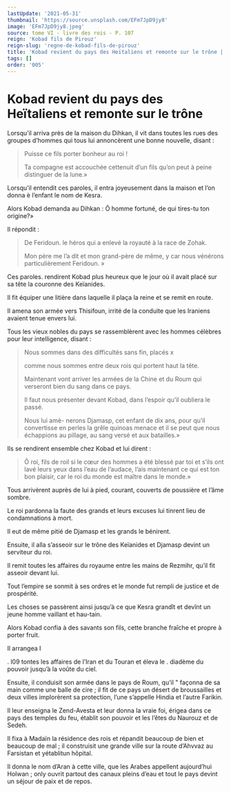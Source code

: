 ```yaml
---
lastUpdate: '2021-05-31'
thumbnail: 'https://source.unsplash.com/EFm7JpD9jy8'
image: 'EFm7JpD9jy8.jpeg'
source: tome VI - livre des rois - P. 107
reign: 'Kobad fils de Pirouz'
reign-slug: 'regne-de-kobad-fils-de-pirouz'
title: 'Kobad revient du pays des Heïtaliens et remonte sur le trône | Le Livre des Rois | Shâhnâmeh'
tags: []
order: '005'
---
```


# Kobad revient du pays des Heïtaliens et remonte sur le trône

Lorsqu’il arriva près de la maison du Dihkan, il vit dans toutes les rues des groupes d’hommes qui tous lui annoncèrent une bonne nouvelle, disant :

> Puisse ce fils porter bonheur au roi !
>
> Ta compagne est accouchée cettenuit d’un fils qu’on peut à peine distinguer de la lune.»

Lorsqu’il entendit ces paroles, il entra joyeusement dans la maison et l’on donna è l’enfant le nom de Kesra.

Alors Kobad demanda au Dihkan : Ô homme fortuné, de qui tires-tu ton origine?»

Il répondit :

> De Feridoun. le héros qui a enlevé la royauté à la race de Zohak.
>
> Mon père me l’a dit et mon grand-père de même, y car nous vénérons particulièrement Feridoun. »

Ces paroles. rendirent Kobad plus heureux que le jour où il avait placé sur sa tête la couronne des Keïanides.

Il fit équiper une litière dans laquelle il plaça la reine et se remit en route.

Il amena son armée vers Thisifoun, irrité de la conduite que les Iraniens avaient tenue envers lui.

Tous les vieux nobles du pays se rassemblèrent avec les hommes célèbres pour leur intelligence, disant :

> Nous sommes dans des difficultés sans fin, placés x
>
> comme nous sommes entre deux rois qui portent haut la tête.
>
> Maintenant vont arriver les armées de la Chine et du Roum qui verseront bien du sang dans ce pays.
>
> Il faut nous présenter devant Kobad, dans l’espoir qu’il oubliera le passé.
>
> Nous lui amè-
nerons Djamasp, cet enfant de dix ans, pour qu’il convertisse en perles la grêle quinoas menace et il se peut que nous échappions au pillage, au sang versé et aux batailles.»

Ils se rendirent ensemble chez Kobad et lui dirent :

> Ô roi, fils de roil si le cœur des hommes a été blessé par toi et s’ils ont lavé leurs yeux dans l’eau de l’audace, l’ais maintenant ce qui est ton bon plaisir, car le roi du monde est maître dans le monde.»

Tous arrivèrent auprès de lui à pied, courant, couverts de poussière et l’âme sombre.

Le roi pardonna la faute des grands et leurs excuses lui tinrent lieu de condamnations à mort.

Il eut de même pitié de Djamasp et les grands le bénirent.

Ensuite, il alla s’asseoir sur le trône des Keïanides et Djamasp devint un serviteur du roi.

Il remit toutes les affaires du royaume entre les mains de Rezmihr, qu’il fit asseoir devant lui.

Tout l’empire se sonmit à ses ordres et le monde fut rempli de justice et de prospérité.

Les choses se passèrent ainsi jusqu’à ce que Kesra grandît et devînt un jeune homme vaillant et hau-tain.

Alors Kobad confia à des savants son fils, cette branche fraîche et propre à porter fruit.

Il arrangea I

. l09 tontes les affaires de l’Iran et du Touran et éleva le .
diadème du pouvoir jusqu’à la voûte du ciel.

Ensuite, il conduisit son armée dans le pays de Roum, qu’il " façonna de sa main comme une balle de cire ; il fit de ce pays un désert de broussailles et deux villes implorèrent sa protection, l’une s’appelle Hindia et l’autre Farikin.

Il leur enseigna le Zend-Avesta et leur donna la vraie foi, érigea dans ce pays des temples du feu, établit son pouvoir et les l’êtes du Naurouz et de Sedeh.

Il fixa à Madaïn la résidence des rois et répandit beaucoup de bien et beaucoup de mal ; il construisit une grande ville sur la route d’Ahvvaz au Farsistan et yétablitun hôpital.

Il donna le nom d’Aran à cette ville, que les Arabes appellent aujourd’hui Holwan ; only ouvrit partout des canaux pleins d’eau et tout le pays devint un séjour de paix et de repos.
